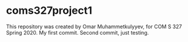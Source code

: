 # coms327project1
This repository was created by Omar Muhammetkulyyev, for COM S 327 Spring 2020.
My first commit.
Second commit, just testing.
